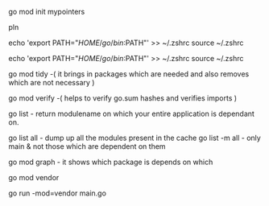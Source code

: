 go mod init mypointers

pln

<!-- to run air- -->
echo 'export PATH="$HOME/go/bin:$PATH"' >> ~/.zshrc
source ~/.zshrc

<!-- to run air- -->
echo 'export PATH="$HOME/go/bin:$PATH"' >> ~/.zshrc
source ~/.zshrc

go mod tidy -( it brings in packages which are needed and also removes which are not necessary )

go mod verify -( helps to verify go.sum hashes and verifies imports ) 

go list - return modulename on which your entire application is dependant on. 
 
 go list all - dump up all the modules present in the cache 
 go list -m all - only main & not those which are dependent on them  

go mod graph - it shows which package is depends on which 


go mod vendor

go run -mod=vendor main.go